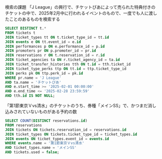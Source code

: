 <!-- チケット識別子（２０桁）
(アルファベット3文字(固有))-(英数４文字)-(英数４文字)-(英数４文字)-(英数5文字（ランダム))
|_______________________|
        興行主識別子
|___________________________________|
                興行識別子
|_______________________________________________|
                    公演識別子
|__________________________________________________________|
                            券種識別子
|__________________________________________________________________________________|
                                    チケット識別子

例：J1リーグマリノス対鹿島 チケット識別子：
JLG-24J1-YMKA-1W15-DF39E
興行主識別子: JLG
興行識別子: JLG-24J1
公演識別子: JLG-24J1-YMKA
券種識別子: JLG-24J1-YMKA-1W15
チケット識別子: JLG-24J1-YMKA-1W15-DF39E -->


検索の課題
「J League」の興行で、チケットぴあによって売られた特典付きのチケットの中で、2025年2月中に行われるイベントのもので、一度でも人に渡したことのあるものを検索する

```sql
SELECT DISTINCT t.*
FROM tickets t
JOIN ticket_types tt ON t.ticket_type_id = tt.id
JOIN events e ON tt.event_id = e.id
JOIN performances p ON e.performance_id = p.id
JOIN promoters pr ON p.promoter_id = pr.id
JOIN reservations r ON t.reservation_id = r.id
JOIN ticket_agencies ta ON r.ticket_agency_id = ta.id
JOIN ticket_transfer_histories tth ON t.id = tth.ticket_id
JOIN ticket_type_perks ttp ON tt.id = ttp.ticket_type_id
JOIN perks pk ON ttp.perk_id = pk.id
WHERE pr.name = 'J League'
AND ta.name = 'チケットぴあ'
AND e.start_time >= '2025-02-01 00:00:00'
AND e.end_time <= '2025-02-28 23:59:59'
AND tth.id IS NOT NULL;
```


「第1節東京Ｖvs清水」のチケットのうち、券種「メインSS」で、かつまだ消し込みされていないものがある予約の数
```sql
SELECT COUNT(DISTINCT reservations.id)
FROM reservations
JOIN tickets ON tickets.reservation_id = reservations.id
JOIN ticket_types ON tickets.ticket_type_id = ticket_types.id
JOIN events ON ticket_types.event_id = events.id
WHERE events.name = '第1節東京Ｖvs清水'
AND ticket_types.name = 'メインSS'
AND tickets.used = false;
```
